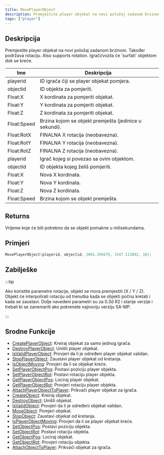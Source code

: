 ```yaml
---
title: MovePlayerObject
description: Premjestite player objekat na novi položaj zadanom brzinom.
tags: ["player"]
---
```


## Deskripcija

Premjestite player objekat na novi položaj zadanom brzinom. Također podržava rotaciju. Also supports rotation. Igrači/vozila će 'surfati' objektom dok se kreće.

| Ime         | Deskripcija                                            |
| ----------- | ------------------------------------------------------ |
| playerid    | ID igrača čiji se player objekat pomjera.              |
| objectid    | ID objekta za pomjeriti.                               |
| Float:X     | X kordinata za pomjeriti objekat.                      |
| Float:Y     | Y kordinata za pomjeriti objekat.                      |
| Float:Z     | Z kordinata za pomjeriti objekat.                      |
| Float:Speed | Brzina kojom se objekt premješta (jedinice u sekundi). |
| Float:RotX  | FINALNA X rotacija (neobavezna).                       |
| Float:RotY  | FINALNA Y rotacija (neobavezna).                       |
| Float:RotZ  | FINALNA Z rotacija (neobavezna).                       |
| playerid    | Igrač kojeg si povezao sa ovim objektom.               |
| objectid    | ID objekta kojeg želiš pomjeriti.                      |
| Float:X     | Nova X kordinata.                                      |
| Float:Y     | Nova Y kordinata.                                      |
| Float:Z     | Nova Z kordinata.                                      |
| Float:Speed | Brzina kojom se objekt premješta.                      |

## Returns

Vrijeme koje će biti potrebno da se objekt pomakne u milisekundama.

## Primjeri

```c
MovePlayerObject(playerid, objectid, 2001.195679, 1547.113892, 10);
```

## Zabilješke

:::tip

Ako koristite parametre rotacije, objekt se mora premjestiti (X / Y / Z). Objekt će interpolirati rotaciju od trenutka kada se objekti počnu kretati i kada se zaustavi. Dolje navedeni parametri su za 0.3d R2 i starije verzije i trebali bi se zanemariti ako pokrenete najnoviju verziju SA-MP.

:::

## Srodne Funkcije

- [CreatePlayerObject](CreatePlayerObject): Kreiraj objekat za samo jednog igrača.
- [DestroyPlayerObject](DestroyPlayerObject): Uništi player objekat.
- [IsValidPlayerObject](IsValidPlayerObject): Provjeri da li je određeni player objekat validan.
- [StopPlayerObject](StopPlayerObject): Zaustavi player objekat od kretanja.
- [IsObjectMoving](IsObjectMoving): Provjeri da li se objekat kreće.
- [SetPlayerObjectPos](SetPlayerObjectPos): Postavi poziciju player objekta.
- [SetPlayerObjectRot](SetPlayerObjectRot): Postavi rotaciju player objekta.
- [GetPlayerObjectPos](GetPlayerObjectPos): Lociraj player objekat.
- [GetPlayerObjectRot](GetPlayerObjectRot): Provjeri rotaciju player objekta.
- [AttachPlayerObjectToPlayer](AttachPlayerObjectToPlayer): Prikvači player objekat za igrača.
- [CreateObject](CreateObject): Kreiraj objekat.
- [DestroyObject](DestroyObject): Uništi objekat.
- [IsValidObject](IsValidObject): Provjeri da li je određeni objekat validan.
- [MoveObject](MoveObject): Pomjeri objekat.
- [StopObject](StopObject): Zaustavi objekat od kretanja.
- [IsPlayerObjectMoving](IsPlayerObjectMoving): Provjeri da li se player objekat kreće.
- [SetObjectPos](SetObjectPos): Postavi poziciju objekta.
- [SetObjectRot](SetObjectRot): Postavi rotaciju objekta.
- [GetObjectPos](GetObjectPos): Lociraj objekat.
- [GetObjectRot](GetObjectRot): Provjeri rotaciju objekta.
- [AttachObjectToPlayer](AttachObjectToPlayer): Prikvači objekat za igrača.
